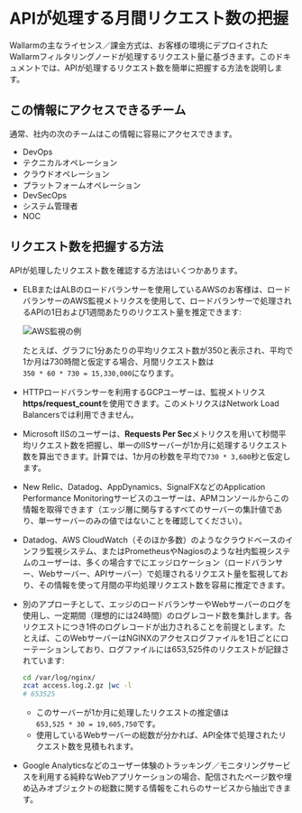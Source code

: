 # APIが処理する月間リクエスト数の把握

Wallarmの主なライセンス／課金方式は、お客様の環境にデプロイされたWallarmフィルタリングノードが処理するリクエスト量に基づきます。このドキュメントでは、APIが処理するリクエスト数を簡単に把握する方法を説明します。

## この情報にアクセスできるチーム

通常、社内の次のチームはこの情報に容易にアクセスできます。

* DevOps
* テクニカルオペレーション
* クラウドオペレーション
* プラットフォームオペレーション
* DevSecOps
* システム管理者
* NOC

## リクエスト数を把握する方法

APIが処理したリクエスト数を確認する方法はいくつかあります。

* ELBまたはALBのロードバランサーを使用しているAWSのお客様は、ロードバランサーのAWS監視メトリクスを使用して、ロードバランサーで処理されるAPIの1日および1週間あたりのリクエスト量を推定できます:

    ![AWS監視の例](../../images/operation/aws-requests-example.png)

    たとえば、グラフに1分あたりの平均リクエスト数が350と表示され、平均で1か月は730時間と仮定する場合、月間リクエスト数は`350 * 60 * 730 = 15,330,000`になります。

* HTTPロードバランサーを利用するGCPユーザーは、監視メトリクス**https/request_count**を使用できます。このメトリクスはNetwork Load Balancersでは利用できません。
* Microsoft IISのユーザーは、**Requests Per Sec**メトリクスを用いて秒間平均リクエスト数を把握し、単一のIISサーバーが1か月に処理するリクエスト数を算出できます。計算では、1か月の秒数を平均で`730 * 3,600`秒と仮定します。
* New Relic、Datadog、AppDynamics、SignalFXなどのApplication Performance Monitoringサービスのユーザーは、APMコンソールからこの情報を取得できます（エッジ層に関与するすべてのサーバーの集計値であり、単一サーバーのみの値ではないことを確認してください）。
* Datadog、AWS CloudWatch（そのほか多数）のようなクラウドベースのインフラ監視システム、またはPrometheusやNagiosのような社内監視システムのユーザーは、多くの場合すでにエッジロケーション（ロードバランサー、Webサーバー、APIサーバー）で処理されるリクエスト量を監視しており、その情報を使って月間の平均処理リクエスト数を容易に推定できます。
* 別のアプローチとして、エッジのロードバランサーやWebサーバーのログを使用し、一定期間（理想的には24時間）のログレコード数を集計します。各リクエストにつき1件のログレコードが出力されることを前提とします。たとえば、このWebサーバーはNGINXのアクセスログファイルを1日ごとにローテーションしており、ログファイルには653,525件のリクエストが記録されています:

    ```bash
    cd /var/log/nginx/
    zcat access.log.2.gz |wc -l
    # 653525
    ```

    * このサーバーが1か月に処理したリクエストの推定値は`653,525 * 30 = 19,605,750`です。
    * 使用しているWebサーバーの総数が分かれば、API全体で処理されたリクエスト数を見積もれます。

* Google Analyticsなどのユーザー体験のトラッキング／モニタリングサービスを利用する純粋なWebアプリケーションの場合、配信されたページ数や埋め込みオブジェクトの総数に関する情報をこれらのサービスから抽出できます。